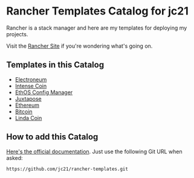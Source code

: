 # Rancher Templates Catalog for jc21

Rancher is a stack manager and here are my templates for deploying my projects.

Visit the [Rancher Site](http://rancher.com) if you're wondering what's going on.


## Templates in this Catalog

- [Electroneum](https://github.com/jc21/docker-electroneumd)
- [Intense Coin](https://github.com/jc21/docker-intensecoind)
- [EthOS Config Manager](https://github.com/jc21/ethos-config-manager)
- [Juxtapose](https://github.com/jc21/juxtapose)
- [Ethereum](https://github.com/ethereum/go-ethereum)
- [Bitcoin](https://github.com/kylemanna/docker-bitcoind)
- [Linda Coin](https://github.com/jc21/docker-lindacoind)


## How to add this Catalog

[Here's the official documentation](http://rancher.com/docs/rancher/latest/en/catalog/).
Just use the following Git URL when asked:

```
https://github.com/jc21/rancher-templates.git
```
